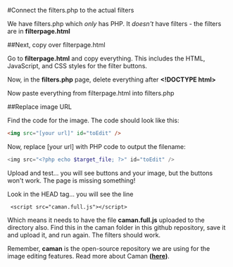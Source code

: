 
#Connect the filters.php to the actual filters

We have filters.php which *only* has PHP.  It *doesn't* have filters - the filters are in **filterpage.html**

##Next, copy over filterpage.html

Go to **filterpage.html** and copy everything. This includes the HTML, JavaScript, and CSS styles for the filter buttons.

Now, in the **filters.php** page, delete everything after **&lt;!DOCTYPE html&gt;**

Now paste everything from filterpage.html into filters.php

##Replace image URL

Find the code for the image.  The code should look like this:

```html
<img src="[your url]" id="toEdit" />
```

Now, replace [your url] with PHP code to output the filename:

```php
<img src="<?php echo $target_file; ?>" id="toEdit" />
```

Upload and test... you will see buttons and your image, but the buttons won't work. The page is missing something! 

Look in the HEAD tag... you will see the line

```
 <script src="caman.full.js"></script>
 ```
Which means it needs to have the file **caman.full.js** uploaded to the directory also. Find this in the caman folder in this github repository, save it and upload it, and run again. The filters should work. 

Remember, **caman** is the open-source repository we are using for the image editing features. Read more about Caman **([here](http://camanjs.com))**.
